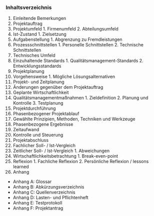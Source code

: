 ### Inhaltsverzeichnis

1. Einleitende Bemerkungen
2. Projektauftrag
  1. Projektumfeld
    1. Firmenumfeld
    2. Abteilungsumfeld
  2. Ist-Zustand
    1. Zielsetzung
  3. Aufgabenstellung
    1. Abgrenzung zu Fremdleistungen
  4. Prozessschnittstellen
    1. Personelle Schnittstellen
    2. Technische Schnittstellen
  5. Technisches Umfeld
  6. Einzuhaltende Standards
    1. Qualitätsmanagement-Standards
    2. Entwicklungsstandards
3. Projektplanung
  1. Vorgehensweise
    1. Mögliche Lösungsalternativen
  2. Projekt- und Zeitplanung
  3. Änderungen gegenüber dem Projektauftrag
  4. Geplante Wirtschaftlichkeit
  5. Qualitätsmanagementmaßnahmen
    1. Zieldefinition
    2. Planung und Kontrolle
    3. Testplanung
4. Projektdurchführung
  1. Phasenbezogener Projektablauf
  2. Gewählte Prinzipien, Methoden, Techniken und Werkzeuge
  3. Phasenbezogene Ergebnisse
  4. Zeitaufwand
  5. Kontrolle und Steuerung
5. Projektabschluss
  1. Fachlicher Soll- / Ist-Vergleich
  2. Zeitlicher Soll- / Ist-Vergleich
    1. Abweichungen
  3. Wirtschaftlichkeitsbetrachtung
    1. Break-even-point
  4. Reflexion
    1. Fachliche Reflexion
    2. Persönliche Reflexion / lessons learned
6. Anhang
  * Anhang A: Glossar
  * Anhang B: Abkürzungsverzeichnis
  * Anhang C: Quellenverzeichnis
  * Anhang D: Lasten- und Pflichtenheft
  * Anhang E: Testprotokoll
  * Anhang F: Projektantrag
